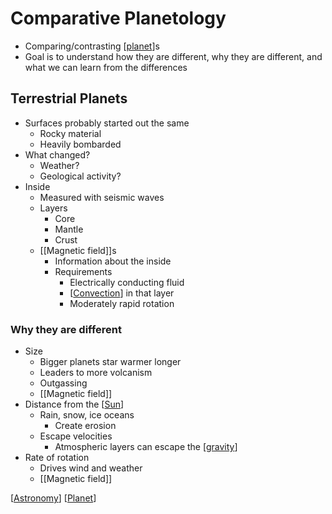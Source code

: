 # Comparative Planetology

- Comparing/contrasting [[planet]]s
- Goal is to understand how they are different, why they are different, and what we can learn from the differences

## Terrestrial Planets

- Surfaces probably started out the same
  - Rocky material
  - Heavily bombarded
- What changed?
  - Weather?
  - Geological activity?
- Inside
  - Measured with seismic waves
  - Layers
    - Core
    - Mantle
    - Crust
  - [[Magnetic field]]s
    - Information about the inside
    - Requirements
      - Electrically conducting fluid
      - [[Convection]] in that layer
      - Moderately rapid rotation

### Why they are different

- Size
  - Bigger planets star warmer longer
  - Leaders to more volcanism
  - Outgassing
  - [[Magnetic field]]
- Distance from the [[Sun]]
  - Rain, snow, ice oceans
    - Create erosion
  - Escape velocities
    - Atmospheric layers can escape the [[gravity]]
- Rate of rotation
  - Drives wind and weather
  - [[Magnetic field]]

[[Astronomy]] [[Planet]]

[//begin]: # "Autogenerated link references for markdown compatibility"
[planet]: planet "Planet"
[Convection]: convection "Convection"
[Sun]: sun "Sun"
[gravity]: gravity "Gravity"
[Astronomy]: astronomy "Astronomy"
[Planet]: planet "Planet"
[//end]: # "Autogenerated link references"